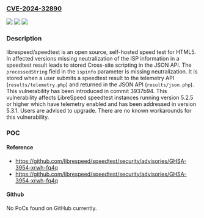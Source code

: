 ### [CVE-2024-32890](https://cve.mitre.org/cgi-bin/cvename.cgi?name=CVE-2024-32890)
![](https://img.shields.io/static/v1?label=Product&message=speedtest&color=blue)
![](https://img.shields.io/static/v1?label=Version&message=%3D%20%3E%3D%205.2.5%2C%20%3C%205.3.1%20&color=brighgreen)
![](https://img.shields.io/static/v1?label=Vulnerability&message=CWE-79%3A%20Improper%20Neutralization%20of%20Input%20During%20Web%20Page%20Generation%20('Cross-site%20Scripting')&color=brighgreen)

### Description

librespeed/speedtest is an open source, self-hosted speed test for HTML5. In affected versions missing neutralization of the ISP information in a speedtest result leads to stored Cross-site scripting in the JSON API. The `processedString` field in the `ispinfo` parameter is missing neutralization. It is stored when a user submits a speedtest result to the telemetry API (`results/telemetry.php`) and returned in the JSON API (`results/json.php`). This vulnerability has been introduced in commit 3937b94. This vulnerability affects LibreSpeed speedtest instances running version 5.2.5 or higher which have telemetry enabled and has been addressed in version 5.3.1. Users are advised to upgrade. There are no known workarounds for this vulnerability.

### POC

#### Reference
- https://github.com/librespeed/speedtest/security/advisories/GHSA-3954-xrwh-fq4q
- https://github.com/librespeed/speedtest/security/advisories/GHSA-3954-xrwh-fq4q

#### Github
No PoCs found on GitHub currently.

